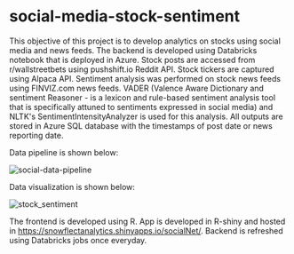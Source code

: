 # social-media-stock-sentiment
This objective of this project is to develop analytics on stocks using social media and news feeds. The backend is developed using Databricks notebook that is deployed in Azure. Stock posts are accessed from r/wallstreetbets using pushshift.io Reddit API. Stock tickers are captured using Alpaca API. Sentiment analysis was performed on stock news feeds using FINVIZ.com news feeds. VADER (Valence Aware Dictionary and sentiment Reasoner - is a lexicon and rule-based sentiment analysis tool that is specifically attuned to sentiments expressed in social media) and NLTK's SentimentIntensityAnalyzer is used for this analysis. All outputs are stored in Azure SQL database with the timestamps of post date or news reporting date.

Data pipeline is shown below:


![social-data-pipeline](https://user-images.githubusercontent.com/37245809/207219558-90ea6f3a-a258-48d8-bf5b-c28f684b8168.png)

Data visualization is shown below:

![stock_sentiment](https://user-images.githubusercontent.com/37245809/205722603-07150595-5f2a-45ab-87da-e41b34aa9f95.png)

The frontend is developed using R. App is developed in R-shiny and hosted in https://snowflectanalytics.shinyapps.io/socialNet/. Backend is refreshed using Databricks jobs once everyday. 
